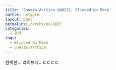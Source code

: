 ```yaml
---
title: 'Sonata Arctica &#8211; Blinded No More'
author: netggio
layout: post
permalink: /archives/1807
categories:
  - 음악
tags:
  - Blinded No More
  - Sonata Arctica
---
```

  
  
완벽한&#8230; 라이브다.. ㄷㄷㄷㄷ